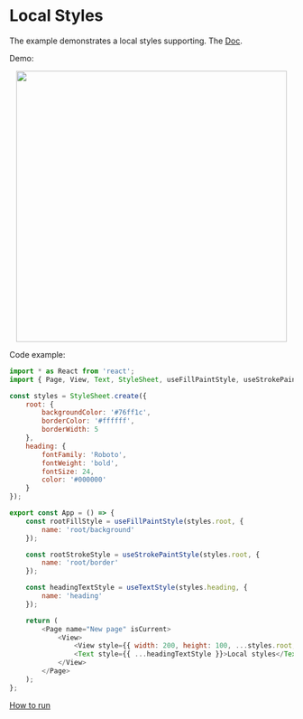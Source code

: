 # Local Styles

The example demonstrates a local styles supporting. The [Doc](https://react-figma.dev/docs/local-styles).

Demo:

<p align="center"><img src="https://media.giphy.com/media/tjAzOZUcX2Z9XwbxQ6/giphy.gif" width="480"></p>

Code example:

```javascript
import * as React from 'react';
import { Page, View, Text, StyleSheet, useFillPaintStyle, useStrokePaintStyle, useTextStyle } from 'react-figma';

const styles = StyleSheet.create({
    root: {
        backgroundColor: '#76ff1c',
        borderColor: '#ffffff',
        borderWidth: 5
    },
    heading: {
        fontFamily: 'Roboto',
        fontWeight: 'bold',
        fontSize: 24,
        color: '#000000'
    }
});

export const App = () => {
    const rootFillStyle = useFillPaintStyle(styles.root, {
        name: 'root/background'
    });

    const rootStrokeStyle = useStrokePaintStyle(styles.root, {
        name: 'root/border'
    });

    const headingTextStyle = useTextStyle(styles.heading, {
        name: 'heading'
    });

    return (
        <Page name="New page" isCurrent>
            <View>
                <View style={{ width: 200, height: 100, ...styles.root, ...rootFillStyle, ...rootStrokeStyle }} />
                <Text style={{ ...headingTextStyle }}>Local styles</Text>
            </View>
        </Page>
    );
};                                                                                    
```

[How to run](../../contributing.md#running-examples)

